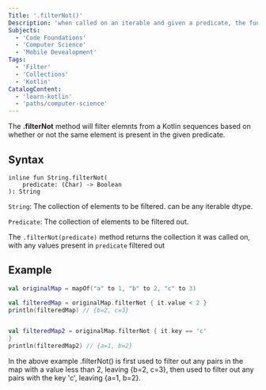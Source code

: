 ```yaml
---
Title: '.filterNot()'
Description: 'when called on an iterable and given a predicate, the function returns all elements of the original sequence not present in the predicate' 
Subjects: 
  - 'Code Foundations'
  - 'Computer Science'
  - 'Mobile Devealopment'
Tags: 
  - 'Filter'
  - 'Collections'
  - 'Kotlin'
CatalogContent:
  - 'learn-kotlin'
  - 'paths/computer-science'
---
```


The **.filterNot** method will filter elemnts from a Kotlin sequences based on whether or not the same element is present in the given predicate.

## Syntax

```pseudo
inline fun String.filterNot(
    predicate: (Char) -> Boolean
): String
```

`String`: The collection of elements to be filtered. can be any iterable dtype. 

`Predicate`: The collection of elements to be filtered out.

The `.filterNot(predicate)` method returns the collection it was called on, with any values present in `predicate` filtered out

## Example

```kotlin
val originalMap = mapOf("a" to 1, "b" to 2, "c" to 3)

val filteredMap = originalMap.filterNot { it.value < 2 }
println(filteredMap) // {b=2, c=3}


val filteredMap2 = originalMap.filterNot { it.key == 'c'
}
println(filteredMap2) // {a=1, b=2}
```

In the above example .filterNot() is first used to filter out any pairs in the map with a value less than 2, leaving {b=2, c=3}, then used to filter out any pairs with the key 'c', leaving 
{a=1, b=2}.